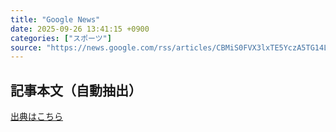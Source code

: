 ```yaml
---
title: "Google News"
date: 2025-09-26 13:41:15 +0900
categories: ["スポーツ"]
source: "https://news.google.com/rss/articles/CBMiS0FVX3lxTE5YczA5TG14LV9USGNXMmFrNWFWci00dmJLZDJuZWFNWk5ubWVSdl8yVTFWa3hJcHgzMzN5eG4zUENBS25UbEVtV05wNNIBUEFVX3lxTE42QzF3NFNoVXRXMkg5cW1JclZqSkl4QVdVVWlnWE9DMWU5NGpyNWZxTjRtSVFjN0hycDhRMlZVajlBMklwOFpHUGZwS05XVncy?oc=5"
---
```


## 記事本文（自動抽出）
<body class="y0K44d EA71Tc" id="readabilityBody"></body>

[出典はこちら](https://news.google.com/rss/articles/CBMiS0FVX3lxTE5YczA5TG14LV9USGNXMmFrNWFWci00dmJLZDJuZWFNWk5ubWVSdl8yVTFWa3hJcHgzMzN5eG4zUENBS25UbEVtV05wNNIBUEFVX3lxTE42QzF3NFNoVXRXMkg5cW1JclZqSkl4QVdVVWlnWE9DMWU5NGpyNWZxTjRtSVFjN0hycDhRMlZVajlBMklwOFpHUGZwS05XVncy?oc=5)
